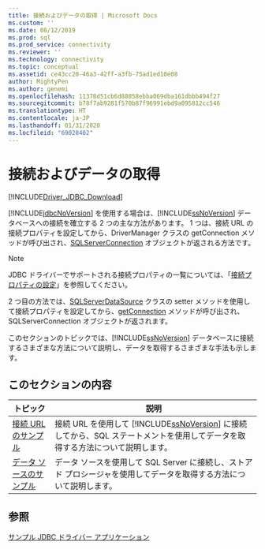 ```yaml
---
title: 接続およびデータの取得 | Microsoft Docs
ms.custom: ''
ms.date: 08/12/2019
ms.prod: sql
ms.prod_service: connectivity
ms.reviewer: ''
ms.technology: connectivity
ms.topic: conceptual
ms.assetid: ce43cc20-46a3-42ff-a3fb-75ad1ed10e08
author: MightyPen
ms.author: genemi
ms.openlocfilehash: 11378d51cb6d88858ebba069dba161dbbb494f27
ms.sourcegitcommit: b78f7ab9281f570b87f96991ebd9a095812cc546
ms.translationtype: HT
ms.contentlocale: ja-JP
ms.lasthandoff: 01/31/2020
ms.locfileid: "69028402"
---
```

# <a name="connecting-and-retrieving-data"></a>接続およびデータの取得

[!INCLUDE[Driver_JDBC_Download](../../../includes/driver_jdbc_download.md)]

[!INCLUDE[jdbcNoVersion](../../../includes/jdbcnoversion_md.md)] を使用する場合は、[!INCLUDE[ssNoVersion](../../../includes/ssnoversion-md.md)] データベースへの接続を確立する 2 つの主な方法があります。 1 つは、接続 URL の接続プロパティを設定してから、DriverManager クラスの getConnection メソッドが呼び出され、[SQLServerConnection](../../../connect/jdbc/reference/sqlserverconnection-class.md) オブジェクトが返される方法です。  
  
> [!NOTE]  
> JDBC ドライバーでサポートされる接続プロパティの一覧については、「[接続プロパティの設定](../../../connect/jdbc/setting-the-connection-properties.md)」を参照してください。  
  
2 つ目の方法では、[SQLServerDataSource](../../../connect/jdbc/reference/sqlserverdatasource-class.md) クラスの setter メソッドを使用して接続プロパティを設定してから、[getConnection](../../../connect/jdbc/reference/getconnection-method-sqlserverdatasource.md) メソッドが呼び出され、SQLServerConnection オブジェクトが返されます。  
  
このセクションのトピックでは、[!INCLUDE[ssNoVersion](../../../includes/ssnoversion-md.md)] データベースに接続するさまざまな方法について説明し、データを取得するさまざまな手法も示します。  
  
## <a name="in-this-section"></a>このセクションの内容  
  
|トピック|説明|  
|-----------|-----------------|  
|[接続 URL のサンプル](../../../connect/jdbc/code-samples/connection-url-sample.md)|接続 URL を使用して [!INCLUDE[ssNoVersion](../../../includes/ssnoversion-md.md)] に接続してから、SQL ステートメントを使用してデータを取得する方法について説明します。|  
|[データ ソースのサンプル](../../../connect/jdbc/code-samples/data-source-sample.md)|データ ソースを使用して SQL Server に接続し、ストアド プロシージャを使用してデータを取得する方法について説明します。|  
  
## <a name="see-also"></a>参照

[サンプル JDBC ドライバー アプリケーション](../../jdbc/code-samples/sample-jdbc-driver-applications.md)
  
